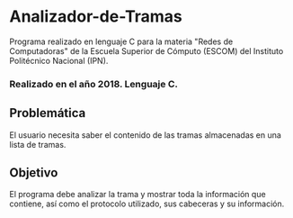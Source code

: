 # Analizador-de-Tramas
Programa realizado en lenguaje C para la materia "Redes de Computadoras" de la Escuela Superior de Cómputo (ESCOM) del Instituto Politécnico Nacional (IPN).

### Realizado en el año 2018. Lenguaje C.

## Problemática
El usuario necesita saber el contenido de las tramas almacenadas en una lista de tramas. 

## Objetivo
El programa debe analizar la trama y mostrar toda la información que contiene, así como el protocolo utilizado, sus cabeceras y su información.
